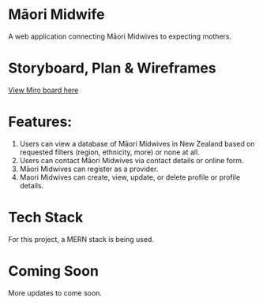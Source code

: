# Māori Midwife
A web application connecting Māori Midwives to expecting mothers.

# Storyboard, Plan & Wireframes

<a href="https://miro.com/app/board/uXjVPmKY4c4=/" target="_blank">View Miro board here</a>

# Features:
1. Users can view a database of Māori Midwives in New Zealand based on requested filters (region, ethnicity, more) or none at all.
2. Users can contact Māori Midwives via contact details or online form.
3. Māori Midwives can register as a provider.
4. Maori Midwives can create, view, update, or delete profile or profile details.

# Tech Stack
For this project, a MERN stack is being used.

# Coming Soon
More updates to come soon.
